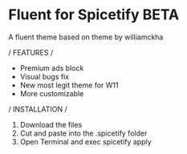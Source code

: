 # Fluent for Spicetify BETA

A fluent theme based on theme by williamckha

/ FEATURES /

- Premium ads block
- Visual bugs fix
- New most legit theme for W11
- More customizable

/ INSTALLATION /

1. Download the files
2. Cut and paste into the .spicetify folder
3. Open Terminal and exec spicetify apply
